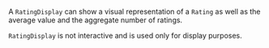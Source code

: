 A `RatingDisplay` can show a visual representation of a `Rating` as well as the average value and the aggregate number of ratings.

`RatingDisplay` is not interactive and is used only for display purposes.
